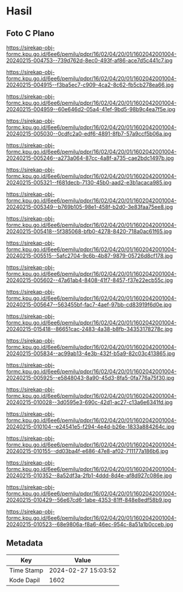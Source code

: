 # Hasil

## Foto C Plano

https://sirekap-obj-formc.kpu.go.id/6ee6/pemilu/pdpr/16/02/04/20/01/1602042001004-20240215-004753--739d762d-8ec0-493f-af86-ace7d5c441c7.jpg

https://sirekap-obj-formc.kpu.go.id/6ee6/pemilu/pdpr/16/02/04/20/01/1602042001004-20240215-004915--f3ba5ec7-c909-4ca2-8c62-fb5cb278ea66.jpg

https://sirekap-obj-formc.kpu.go.id/6ee6/pemilu/pdpr/16/02/04/20/01/1602042001004-20240215-004959--60e646d2-05a4-41ef-9bd5-98b9c4ea7f5e.jpg

https://sirekap-obj-formc.kpu.go.id/6ee6/pemilu/pdpr/16/02/04/20/01/1602042001004-20240215-005030--0cdfc2a0-edf6-4891-8fb7-57a9ccf5b06a.jpg

https://sirekap-obj-formc.kpu.go.id/6ee6/pemilu/pdpr/16/02/04/20/01/1602042001004-20240215-005246--a273a064-87cc-4a8f-a735-cae2bdc1497b.jpg

https://sirekap-obj-formc.kpu.go.id/6ee6/pemilu/pdpr/16/02/04/20/01/1602042001004-20240215-005321--f681decb-7130-45b0-aad2-e3b1acaca985.jpg

https://sirekap-obj-formc.kpu.go.id/6ee6/pemilu/pdpr/16/02/04/20/01/1602042001004-20240215-005349--b769b105-98e1-458f-b2d0-3e83faa75ee8.jpg

https://sirekap-obj-formc.kpu.go.id/6ee6/pemilu/pdpr/16/02/04/20/01/1602042001004-20240215-005418--5f385068-bfb0-4278-8420-718a0ac61f65.jpg

https://sirekap-obj-formc.kpu.go.id/6ee6/pemilu/pdpr/16/02/04/20/01/1602042001004-20240215-005515--5afc2704-9c6b-4b87-9879-05726d8cf178.jpg

https://sirekap-obj-formc.kpu.go.id/6ee6/pemilu/pdpr/16/02/04/20/01/1602042001004-20240215-005602--47a61ab4-8408-41f7-8457-f37e22ecb55c.jpg

https://sirekap-obj-formc.kpu.go.id/6ee6/pemilu/pdpr/16/02/04/20/01/1602042001004-20240215-005647--563455bf-fac7-4aef-97bb-cd83919f6d0e.jpg

https://sirekap-obj-formc.kpu.go.id/6ee6/pemilu/pdpr/16/02/04/20/01/1602042001004-20240215-015418--86651cac-2483-4a38-b8fb-34353178278c.jpg

https://sirekap-obj-formc.kpu.go.id/6ee6/pemilu/pdpr/16/02/04/20/01/1602042001004-20240215-005834--ac99ab13-4e3b-432f-b5a9-82c03c413865.jpg

https://sirekap-obj-formc.kpu.go.id/6ee6/pemilu/pdpr/16/02/04/20/01/1602042001004-20240215-005925--e5848043-8a90-45d3-8fa5-0fa776a75f30.jpg

https://sirekap-obj-formc.kpu.go.id/6ee6/pemilu/pdpr/16/02/04/20/01/1602042001004-20240215-010028--3d0595e3-690c-42d1-ac27-c13a6e6341fd.jpg

https://sirekap-obj-formc.kpu.go.id/6ee6/pemilu/pdpr/16/02/04/20/01/1602042001004-20240215-010104--e24541e5-f294-4e4d-b26e-1833a884264c.jpg

https://sirekap-obj-formc.kpu.go.id/6ee6/pemilu/pdpr/16/02/04/20/01/1602042001004-20240215-010155--dd03ba4f-e686-47e8-af02-711177a186b6.jpg

https://sirekap-obj-formc.kpu.go.id/6ee6/pemilu/pdpr/16/02/04/20/01/1602042001004-20240215-010352--8a52df3a-2fb1-4ddd-8d4e-af8d927c086e.jpg

https://sirekap-obj-formc.kpu.go.id/6ee6/pemilu/pdpr/16/02/04/20/01/1602042001004-20240215-010429--56e67cd6-1abe-4353-81ff-848e8edf58b9.jpg

https://sirekap-obj-formc.kpu.go.id/6ee6/pemilu/pdpr/16/02/04/20/01/1602042001004-20240215-010523--68e9806a-f8a6-46ec-954c-8a51a1b0cceb.jpg


## Metadata

| Key        | Value               |
| ---------- | ------------------- |
| Time Stamp | 2024-02-27 15:03:52 |
| Kode Dapil | 1602                |




